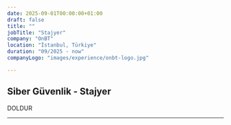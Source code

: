 ```yaml
---
date: 2025-09-01T00:00:00+01:00
draft: false
title: ""
jobTitle: "Stajyer"
company: "OnBT"
location: "İstanbul, Türkiye"
duration: "09/2025 - now"
companyLogo: "images/experience/onbt-logo.jpg"

---
```

## Siber Güvenlik - Stajyer
DOLDUR

---
